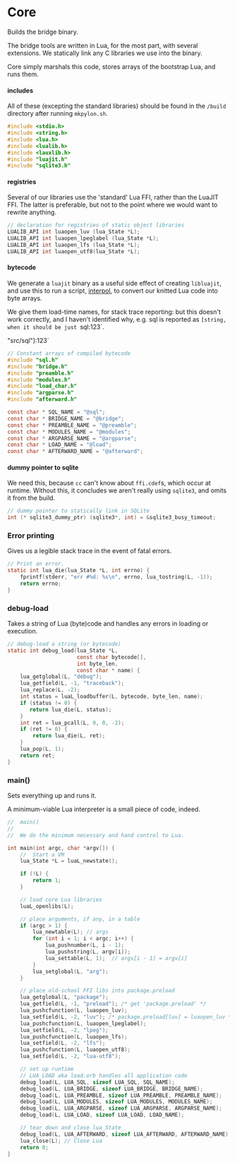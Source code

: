 # Core


  Builds the bridge binary\.

The bridge tools are written in Lua, for the most part, with several
extensions\.  We statically link any C libraries we use into the binary\.

Core simply marshals this code, stores arrays of the bootstrap Lua, and runs
them\.


#### includes

  All of these \(excepting the standard libraries\) should be found in the
`/build` directory after running `mkpylon.sh`\.

```c
#include <stdio.h>
#include <string.h>
#include <lua.h>
#include <lualib.h>
#include <lauxlib.h>
#include "luajit.h"
#include "sqlite3.h"
```


#### registries

  Several of our libraries use the 'standard' Lua FFI, rather than the LuaJIT
FFI\.  The latter is preferable, but not to the point where we would want to
rewrite anything\.

```c
// declaration for registries of static object libraries
LUALIB_API int luaopen_luv (lua_State *L);
LUALIB_API int luaopen_lpeglabel (lua_State *L);
LUALIB_API int luaopen_lfs (lua_State *L);
LUALIB_API int luaopen_utf8(lua_State *L);
```


#### bytecode

  We generate a `luajit` binary as a useful side effect of creating
`libluajit`, and use this to run a script, [interpol](https://gitlab.com/special-circumstance/pylon/-/blob/trunk/doc/md/interpol.md), to
convert our knitted Lua code into byte arrays\.

We give them load\-time names, for stack trace reporting: but this doesn't work
correctly, and I haven't identified why, e\.g\. sql is reported as `[string, when it should be just `sql:123`\.

"src/sql"]:123`
```c
// Constant arrays of compiled bytecode
#include "sql.h"
#include "bridge.h"
#include "preamble.h"
#include "modules.h"
#include "load_char.h"
#include "argparse.h"
#include "afterward.h"

const char * SQL_NAME = "@sql";
const char * BRIDGE_NAME = "@bridge";
const char * PREAMBLE_NAME = "@preamble";
const char * MODULES_NAME = "@modules";
const char * ARGPARSE_NAME = "@argparse";
const char * LOAD_NAME = "@load";
const char * AFTERWARD_NAME = "@afterward";
```


#### dummy pointer to sqlite

  We need this, because `cc` can't know about `ffi.cdef`s, which occur at
runtime\.  Without this, it concludes we aren't really using `sqlite3`, and
omits it from the build\.

```c
// dummy pointer to statically link in SQLite
int (* sqlite3_dummy_ptr) (sqlite3*, int) = &sqlite3_busy_timeout;
```


### Error printing

Gives us a legible stack trace in the event of fatal errors\.

```c
// Print an error.
static int lua_die(lua_State *L, int errno) {
    fprintf(stderr, "err #%d: %s\n", errno, lua_tostring(L, -1));
    return errno;
}
```


### debug\-load

  Takes a string of Lua \(byte\)code and handles any errors in loading or
execution\.

```c
// debug-load a string (or bytecode)
static int debug_load(lua_State *L,
                      const char bytecode[],
                      int byte_len,
                      const char * name) {
    lua_getglobal(L, "debug");
    lua_getfield(L, -1, "traceback");
    lua_replace(L, -2);
    int status = luaL_loadbuffer(L, bytecode, byte_len, name);
    if (status != 0) {
       return lua_die(L, status);
    }
    int ret = lua_pcall(L, 0, 0, -2);
    if (ret != 0) {
        return lua_die(L, ret);
    }
    lua_pop(L, 1);
    return ret;
}
```


### main\(\)

Sets everything up and runs it\.

A minimum\-viable Lua interpreter is a small piece of code, indeed\.

```c
//  main()
//
//  We do the minimum necessary and hand control to Lua.

int main(int argc, char *argv[]) {
    //  Start a VM
    lua_State *L = luaL_newstate();

    if (!L) {
        return 1;
    }

    // load core Lua libraries
    luaL_openlibs(L);

    // place arguments, if any, in a table
    if (argc > 1) {
        lua_newtable(L); // args
        for (int i = 1; i < argc; i++) {
            lua_pushnumber(L, i - 1);
            lua_pushstring(L, argv[i]);
            lua_settable(L, 1);  // args[i - 1] = argv[i]
        }
        lua_setglobal(L, "arg");
    }

    // place old-school FFI libs into package.preload
    lua_getglobal(L, "package");
    lua_getfield(L, -1, "preload"); /* get 'package.preload' */
    lua_pushcfunction(L, luaopen_luv);
    lua_setfield(L, -2, "luv"); /* package.preload[luv] = luaopen_luv */
    lua_pushcfunction(L, luaopen_lpeglabel);
    lua_setfield(L, -2, "lpeg");
    lua_pushcfunction(L, luaopen_lfs);
    lua_setfield(L, -2, "lfs");
    lua_pushcfunction(L, luaopen_utf8);
    lua_setfield(L, -2, "lua-utf8");

    // set up runtime
    // LUA_LOAD aka load.orb handles all application code
    debug_load(L, LUA_SQL, sizeof LUA_SQL, SQL_NAME);
    debug_load(L, LUA_BRIDGE, sizeof LUA_BRIDGE, BRIDGE_NAME);
    debug_load(L, LUA_PREAMBLE, sizeof LUA_PREAMBLE, PREAMBLE_NAME);
    debug_load(L, LUA_MODULES, sizeof LUA_MODULES, MODULES_NAME);
    debug_load(L, LUA_ARGPARSE, sizeof LUA_ARGPARSE, ARGPARSE_NAME);
    debug_load(L, LUA_LOAD, sizeof LUA_LOAD, LOAD_NAME);

    // tear down and close lua_State
    debug_load(L, LUA_AFTERWARD, sizeof LUA_AFTERWARD, AFTERWARD_NAME);
    lua_close(L); // Close Lua
    return 0;
}
```
